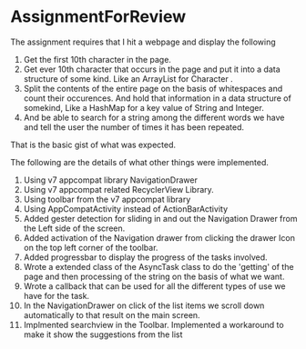 # AssignmentForReview

The assignment requires that I hit a webpage and display the following

1. Get the first 10th character in the page. 
2. Get ever 10th character that occurs in the page and put it into a data structure of some kind. Like an ArrayList for Character .
3. Split the contents of the entire page on the basis of whitespaces and count their occurences. And hold that information in a data structure of somekind, Like a HashMap for a key value of String and Integer.
4. And be able to search for a string among the different words we have and tell the user the number of times it has been repeated.

That is the basic gist of what was expected. 

The following are the details of what other things were implemented.

1. Using v7 appcompat library NavigationDrawer
2. Using v7 appcompat related RecyclerView Library.
3. Using toolbar from the v7 appcompat library
4. Using AppCompatActivity instead of ActionBarActivity
5. Added gester detection for sliding in and out the Navigation Drawer from the Left side of the screen.
6. Added activation of the Navigation drawer from clicking the drawer Icon on the top left corner of the toolbar.
7. Added progressbar to display the progress of the tasks involved.
8. Wrote a extended class of the AsyncTask class to do the 'getting' of the page and then processing of the string on the basis of what we want.
9. Wrote a callback that can be used for all the different types of use we have for the task.
10. In the NavigationDrawer on click of the list items we scroll down automatically to that result on the main screen.
11. Implmented searchview in the Toolbar. Implemented a workaround to make it show the suggestions from the list

